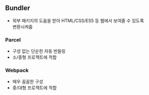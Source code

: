## Bundler
- 외부 패키지의 도움을 받아 HTML/CSS/ES5 등 웹에서 보여줄 수 있도록  
변환시켜줌
### Parcel
- 구성 없는 단순한 자동 번들링
- 소/중형 프로젝트에 적합
### Webpack
- 매우 꼼꼼한 구성
- 중/대형 프로젝트에 적합
